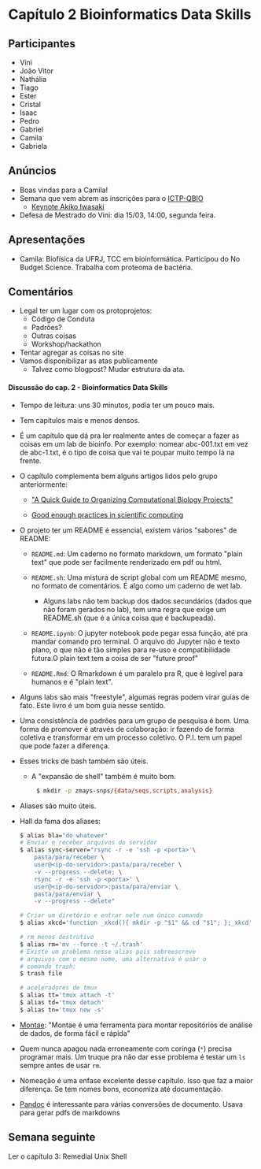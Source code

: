 # Capítulo 2 Bioinformatics Data Skills

## Participantes
- Vini
- João Vitor
- Nathália
- Tiago
- Ester
- Cristal
- Isaac
- Pedro
- Gabriel
- Camila
- Gabriela

## Anúncios
- Boas vindas para a Camila!
- Semana que vem abrem as inscrições para o [ICTP-QBIO](https://www.ictp-saifr.org/qbioprogram/)
    - [Keynote Akiko Iwasaki](https://www.youtube.com/watch?v=SEkHQ691UiI)
- Defesa de Mestrado do Vini: dia 15/03, 14:00, segunda feira.

## Apresentações

- Camila: Biofísica da UFRJ, TCC em bioinformática. Participou do No Budget Science. Trabalha com proteoma de bactéria.

## Comentários
- Legal ter um lugar com os protoprojetos:
    - Código de Conduta
    - Padrões?
    - Outras coisas
    - Workshop/hackathon
- Tentar agregar as coisas no site
- Vamos disponibilizar as atas publicamente
    - Talvez como blogpost? Mudar estrutura da ata.

#### Discussão do cap. 2 - Bioinformatics Data Skills
- Tempo de leitura: uns 30 minutos, podia ter um pouco mais.

- Tem capítulos mais e menos densos.

- É um capítulo que dá pra ler realmente antes de começar a fazer as coisas em um lab de bioinfo. Por exemplo: nomear abc-001.txt em vez de abc-1.txt, é o tipo de coisa que vai te poupar muito tempo lá na frente. 

- O capítulo complementa bem alguns artigos lidos pelo grupo anteriormente:

    - ["A Quick Guide to Organizing Computational Biology Projects"](https://journals.plos.org/ploscompbiol/article?id=10.1371/journal.pcbi.1000424)

    - [Good enough practices in scientific computing](https://journals.plos.org/ploscompbiol/article?id=10.1371/journal.pcbi.1005510)

- O projeto ter um README é essencial, existem vários "sabores" de README:
  - `README.md`: Um caderno no formato markdown, um formato "plain text" que pode ser facilmente renderizado em pdf ou html.
  - `README.sh`: Uma mistura de script global com um README mesmo, no formato de comentários. É algo como um caderno de wet lab.
 
    - Alguns labs não tem backup dos dados secundários (dados que não foram gerados no lab), tem uma regra que exige um README.sh (que é a única coisa que é backupeada).

  - `README.ipynb`: O jupyter notebook pode pegar essa função, até pra mandar comando pro terminal. O arquivo do Jupyter não é texto plano, o que não é tão simples para re-uso e compatibilidade futura.O plain text tem a coisa de ser "future proof"

  - `README.Rmd`: O Rmarkdown é um paralelo pra R, que é legível para humanos e é "plain text".

- Alguns labs são mais "freestyle", algumas regras podem virar guias de fato. Este livro é um bom guia nesse sentido.

- Uma consistência de padrões para um grupo de pesquisa é bom. Uma forma de promover é através de colaboração: ir fazendo de forma coletiva e transformar em um processo coletivo. O P.I. tem um papel que pode fazer a diferença. 

- Esses tricks de bash também são úteis. 
    - A "expansão de shell" também é muito bom.

 ```bash
         $ mkdir -p zmays-snps/{data/seqs,scripts,analysis}
 ```   
- Aliases são muito úteis. 
   
- Hall da fama dos aliases:
   
   ```bash
   $ alias bla="do whatever"
   # Enviar e receber arquivos do servidor
   $ alias sync-server="rsync -r -e 'ssh -p <porta>'\
       pasta/para/receber \
       user@<ip-do-servidor>:pasta/para/receber \
       -v --progress --delete; \
       rsync -r -e 'ssh -p <porta>' \
       user@<ip-do-servidor>:pasta/para/enviar \
       pasta/para/enviar \
       -v --progress --delete"
   
   # Criar um diretório e entrar nele num único comando
   $ alias xkcd='function _xkcd(){ mkdir -p "$1" && cd "$1"; };_xkcd'
   
   # rm menos destrutivo
   $ alias rm='mv --force -t ~/.trash'
   # Existe um problema nesse alias pois sobreescreve
   # arquivos com o mesmo nome, uma alternativa é usar o
   # comando trash:
   $ trash file
   
   # aceleradores de tmux
   $ alias tt='tmux attach -t'
   $ alias td='tmux detach'
   $ alias tn='tmux new -s'
   ```
    
- [Montae](https://github.com/lubianat/montae): "Montae é uma ferramenta para montar repositórios de análise de dados, de forma fácil e rápida"
    
- Quem nunca apagou nada erroneamente com coringa (`*`) precisa programar mais. Um truque pra não dar esse problema é testar um `ls` sempre antes de usar `rm`. 
    
- Nomeação é uma enfase excelente desse capítulo. Isso que faz a maior diferença. Se tem nomes bons, economiza até documentação. 

- [Pandoc](https://pandoc.org/) é interessante para várias conversões de documento. Usava para gerar pdfs de markdowns

## Semana seguinte

Ler o capítulo 3: Remedial Unix Shell
